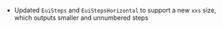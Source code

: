 - Updated `EuiSteps` and `EuiStepsHorizontal` to support a new `xxs` size, which outputs smaller and unnumbered steps

